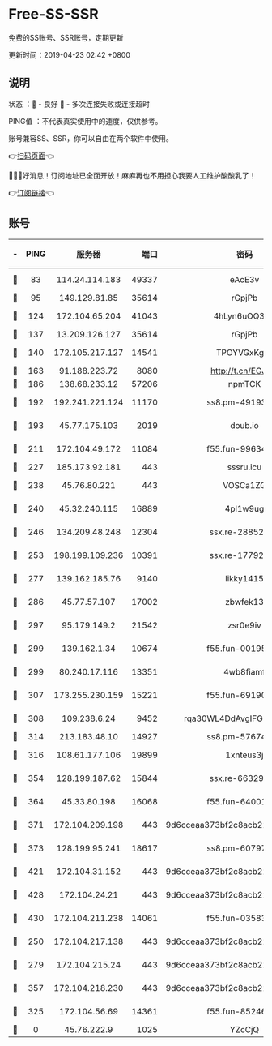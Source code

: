# Free-SS-SSR

免费的SS账号、SSR账号，定期更新

更新时间：2019-04-23 02:42 +0800

## 说明

状态     ：🙂 - 良好 🙁 - 多次连接失败或连接超时

PING值   ：不代表真实使用中的速度，仅供参考。

账号兼容SS、SSR，你可以自由在两个软件中使用。

👉[扫码页面](https://liesauer.github.io/Free-SS-SSR/)👈

🎉🎉🎉好消息！订阅地址已全面开放！麻麻再也不用担心我要人工维护酸酸乳了！

👉[订阅链接](https://www.liesauer.net/yogurt/subscribe?ACCESS_TOKEN=DAYxR3mMaZAsaqUb)👈

## 账号

|-|PING|服务器|端口|密码|加密方式|区域|
|:----:|:----:|:-----:|-----:|:----:|:----:|:----:|
|🙂|83|114.24.114.183|49337|eAcE3v|chacha20-ietf|TW|
|🙂|95|149.129.81.85|35614|rGpjPb|rc4-md5|HK|
|🙂|124|172.104.65.204|41043|4hLyn6uOQ3hU|aes-256-cfb|JP|
|🙂|137|13.209.126.127|35614|rGpjPb|rc4-md5|KR|
|🙂|140|172.105.217.127|14541|TPOYVGxKglpi|aes-256-cfb|JP|
|🙂|163|91.188.223.72|8080|http://t.cn/EGJIyrl|rc4-md5|RU|
|🙂|186|138.68.233.12|57206|npmTCK|rc4-md5|US|
|🙂|192|192.241.221.124|11170|ss8.pm-49193662|aes-256-cfb|US|
|🙂|193|45.77.175.103|2019|doub.io|aes-128-ctr|SG|
|🙂|211|172.104.49.172|11084|f55.fun-99634855|aes-256-cfb|SG|
|🙂|227|185.173.92.181|443|sssru.icu|rc4-md5|RU|
|🙂|238|45.76.80.221|443|VOSCa1ZG|aes-256-cfb|DE|
|🙂|240|45.32.240.115|16889|4pl1w9ug|aes-256-cfb|AU|
|🙂|246|134.209.48.248|12304|ssx.re-28852325|aes-256-cfb|US|
|🙂|253|198.199.109.236|10391|ssx.re-17792971|aes-256-cfb|US|
|🙂|277|139.162.185.76|9140|likky1415|aes-256-cfb|DE|
|🙂|286|45.77.57.107|17002|zbwfek13|aes-256-cfb|GB|
|🙂|297|95.179.149.2|21542|zsr0e9iv|aes-256-cfb|NL|
|🙂|299|139.162.1.34|10674|f55.fun-00195102|aes-256-cfb|SG|
|🙂|299|80.240.17.116|13351|4wb8fiamf|aes-256-cfb|DE|
|🙂|307|173.255.230.159|15221|f55.fun-69190393|aes-256-cfb|US|
|🙂|308|109.238.6.24|9452|rqa30WL4DdAvgIFG6Fs3znzTa|aes-256-cfb|FR|
|🙂|314|213.183.48.10|14927|ss8.pm-57674644|rc4-md5|RU|
|🙂|316|108.61.177.106|19899|1xnteus3j|aes-256-cfb|FR|
|🙂|354|128.199.187.62|15844|ssx.re-66329792|aes-256-cfb|SG|
|🙂|364|45.33.80.198|16068|f55.fun-64001749|aes-256-cfb|US|
|🙂|371|172.104.209.198|443|9d6cceaa373bf2c8acb22e60b6a58be6|aes-256-cfb|US|
|🙂|373|128.199.95.241|18617|ss8.pm-60797363|aes-256-cfb|SG|
|🙂|421|172.104.31.152|443|9d6cceaa373bf2c8acb22e60b6a58be6|aes-256-cfb|US|
|🙂|428|172.104.24.21|443|9d6cceaa373bf2c8acb22e60b6a58be6|aes-256-cfb|US|
|🙂|430|172.104.211.238|14061|f55.fun-03583408|aes-256-cfb|US|
|🙂|250|172.104.217.138|443|9d6cceaa373bf2c8acb22e60b6a58be6|aes-256-cfb|US|
|🙂|279|172.104.215.24|443|9d6cceaa373bf2c8acb22e60b6a58be6|aes-256-cfb|US|
|🙂|357|172.104.218.230|443|9d6cceaa373bf2c8acb22e60b6a58be6|aes-256-cfb|US|
|🙁|325|172.104.56.69|14361|f55.fun-85246360|aes-256-cfb|SG|
|🙁|0|45.76.222.9|1025|YZcCjQ|rc4-md5|JP|
